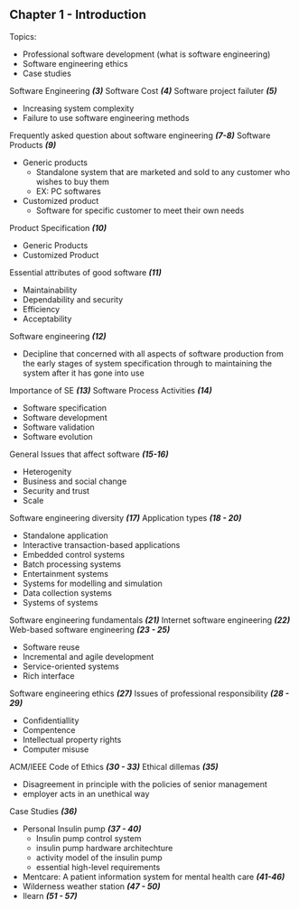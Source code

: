 ## Chapter 1 - Introduction
Topics:
- Professional software development (what is software engineering)
- Software engineering ethics
- Case studies 

Software Engineering ***(3)***
Software Cost ***(4)***
Software project failuter ***(5)***
- Increasing system complexity
- Failure to use software engineering methods

Frequently asked question about software engineering ***(7-8)***
Software Products ***(9)***
- Generic products
	- Standalone system that are marketed and sold to any customer who wishes to buy them
	- EX: PC softwares
- Customized product
	- Software for specific customer to meet their own needs

Product Specification ***(10)***
- Generic Products
- Customized Product

Essential attributes of good software ***(11)***
- Maintainability
- Dependability and security
- Efficiency
- Acceptability

Software engineering ***(12)***
- Decipline that concerned with all aspects of software production from the early stages of system specification through to maintaining the system after it has gone into use

Importance of SE ***(13)***
Software Process Activities ***(14)***
- Software specification
- Software development
- Software validation
- Software evolution

General Issues that affect software ***(15-16)***
- Heterogenity
- Business and social change
- Security and trust
- Scale

Software engineering diversity ***(17)***
Application types ***(18 - 20)***
- Standalone application
- Interactive transaction-based applications
- Embedded control systems
- Batch processing systems
- Entertainment systems
- Systems for modelling and simulation
- Data collection systems
- Systems of systems

Software engineering fundamentals ***(21)***
Internet software engineering ***(22)***
Web-based software engineering ***(23 - 25)***
- Software reuse
- Incremental and agile development
- Service-oriented systems
- Rich interface

Software engineering ethics ***(27)***
Issues of professional responsibility ***(28 - 29)***
- Confidentiallity
- Compentence
- Intellectual property rights
- Computer misuse

ACM/IEEE Code of Ethics ***(30 - 33)***
Ethical dillemas ***(35)***
- Disagreement in principle with the policies of senior management
- employer acts in an unethical way

Case Studies ***(36)***
- Personal Insulin pump ***(37 - 40)***
	- Insulin pump control system
	- insulin pump hardware architechture
	- activity model of the insulin pump
	- essential high-level requirements
- Mentcare: A patient information system for mental health care ***(41-46)***
- Wilderness weather station ***(47 - 50)***
- Ilearn ***(51 - 57)***






